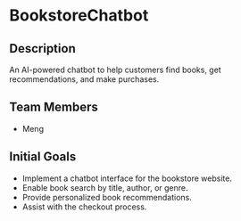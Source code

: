 # BookstoreChatbot

## Description
An AI-powered chatbot to help customers find books, get recommendations, and make purchases.

## Team Members
- Meng

## Initial Goals
- Implement a chatbot interface for the bookstore website.
- Enable book search by title, author, or genre.
- Provide personalized book recommendations.
- Assist with the checkout process.
